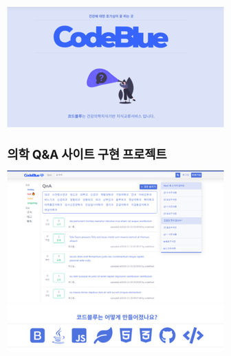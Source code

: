 ![코드블루intro](./images/intro.PNG)

<h1>의학 Q&amp;A 사이트 구현 프로젝트</h1>

![코드블루intro](./images/QnA.PNG)
![코드블루intro](./images/madeWith.PNG)
